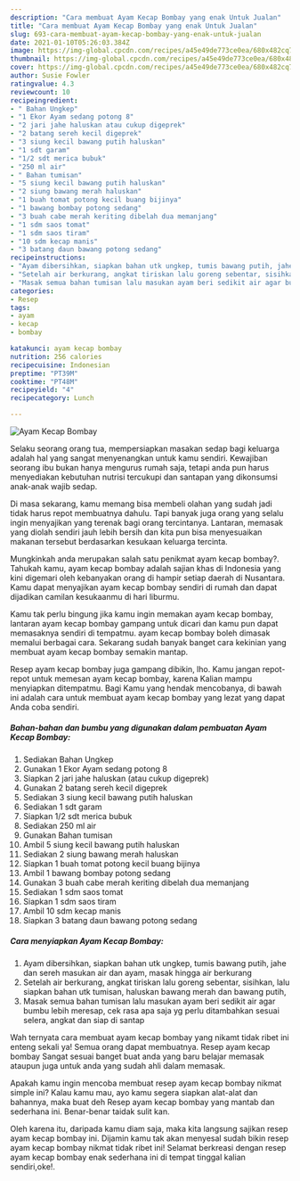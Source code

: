 ```yaml
---
description: "Cara membuat Ayam Kecap Bombay yang enak Untuk Jualan"
title: "Cara membuat Ayam Kecap Bombay yang enak Untuk Jualan"
slug: 693-cara-membuat-ayam-kecap-bombay-yang-enak-untuk-jualan
date: 2021-01-10T05:26:03.384Z
image: https://img-global.cpcdn.com/recipes/a45e49de773ce0ea/680x482cq70/ayam-kecap-bombay-foto-resep-utama.jpg
thumbnail: https://img-global.cpcdn.com/recipes/a45e49de773ce0ea/680x482cq70/ayam-kecap-bombay-foto-resep-utama.jpg
cover: https://img-global.cpcdn.com/recipes/a45e49de773ce0ea/680x482cq70/ayam-kecap-bombay-foto-resep-utama.jpg
author: Susie Fowler
ratingvalue: 4.3
reviewcount: 10
recipeingredient:
- " Bahan Ungkep"
- "1 Ekor Ayam sedang potong 8"
- "2 jari jahe haluskan atau cukup digeprek"
- "2 batang sereh kecil digeprek"
- "3 siung kecil bawang putih haluskan"
- "1 sdt garam"
- "1/2 sdt merica bubuk"
- "250 ml air"
- " Bahan tumisan"
- "5 siung kecil bawang putih haluskan"
- "2 siung bawang merah haluskan"
- "1 buah tomat potong kecil buang bijinya"
- "1 bawang bombay potong sedang"
- "3 buah cabe merah keriting dibelah dua memanjang"
- "1 sdm saos tomat"
- "1 sdm saos tiram"
- "10 sdm kecap manis"
- "3 batang daun bawang potong sedang"
recipeinstructions:
- "Ayam dibersihkan, siapkan bahan utk ungkep, tumis bawang putih, jahe dan sereh masukan air dan ayam, masak hingga air berkurang"
- "Setelah air berkurang, angkat tiriskan lalu goreng sebentar, sisihkan, lalu siapkan bahan utk tumisan, haluskan bawang merah dan bawang putih,"
- "Masak semua bahan tumisan lalu masukan ayam beri sedikit air agar bumbu lebih meresap, cek rasa apa saja yg perlu ditambahkan sesuai selera, angkat dan siap di santap"
categories:
- Resep
tags:
- ayam
- kecap
- bombay

katakunci: ayam kecap bombay 
nutrition: 256 calories
recipecuisine: Indonesian
preptime: "PT39M"
cooktime: "PT48M"
recipeyield: "4"
recipecategory: Lunch

---
```



![Ayam Kecap Bombay](https://img-global.cpcdn.com/recipes/a45e49de773ce0ea/680x482cq70/ayam-kecap-bombay-foto-resep-utama.jpg)

Selaku seorang orang tua, mempersiapkan masakan sedap bagi keluarga adalah hal yang sangat menyenangkan untuk kamu sendiri. Kewajiban seorang ibu bukan hanya mengurus rumah saja, tetapi anda pun harus menyediakan kebutuhan nutrisi tercukupi dan santapan yang dikonsumsi anak-anak wajib sedap.

Di masa  sekarang, kamu memang bisa membeli olahan yang sudah jadi tidak harus repot membuatnya dahulu. Tapi banyak juga orang yang selalu ingin menyajikan yang terenak bagi orang tercintanya. Lantaran, memasak yang diolah sendiri jauh lebih bersih dan kita pun bisa menyesuaikan makanan tersebut berdasarkan kesukaan keluarga tercinta. 



Mungkinkah anda merupakan salah satu penikmat ayam kecap bombay?. Tahukah kamu, ayam kecap bombay adalah sajian khas di Indonesia yang kini digemari oleh kebanyakan orang di hampir setiap daerah di Nusantara. Kamu dapat menyajikan ayam kecap bombay sendiri di rumah dan dapat dijadikan camilan kesukaanmu di hari liburmu.

Kamu tak perlu bingung jika kamu ingin memakan ayam kecap bombay, lantaran ayam kecap bombay gampang untuk dicari dan kamu pun dapat memasaknya sendiri di tempatmu. ayam kecap bombay boleh dimasak memalui berbagai cara. Sekarang sudah banyak banget cara kekinian yang membuat ayam kecap bombay semakin mantap.

Resep ayam kecap bombay juga gampang dibikin, lho. Kamu jangan repot-repot untuk memesan ayam kecap bombay, karena Kalian mampu menyiapkan ditempatmu. Bagi Kamu yang hendak mencobanya, di bawah ini adalah cara untuk membuat ayam kecap bombay yang lezat yang dapat Anda coba sendiri.

<!--inarticleads1-->

##### Bahan-bahan dan bumbu yang digunakan dalam pembuatan Ayam Kecap Bombay:

1. Sediakan  Bahan Ungkep
1. Gunakan 1 Ekor Ayam sedang potong 8
1. Siapkan 2 jari jahe haluskan (atau cukup digeprek)
1. Gunakan 2 batang sereh kecil digeprek
1. Sediakan 3 siung kecil bawang putih haluskan
1. Sediakan 1 sdt garam
1. Siapkan 1/2 sdt merica bubuk
1. Sediakan 250 ml air
1. Gunakan  Bahan tumisan
1. Ambil 5 siung kecil bawang putih haluskan
1. Sediakan 2 siung bawang merah haluskan
1. Siapkan 1 buah tomat potong kecil buang bijinya
1. Ambil 1 bawang bombay potong sedang
1. Gunakan 3 buah cabe merah keriting dibelah dua memanjang
1. Sediakan 1 sdm saos tomat
1. Siapkan 1 sdm saos tiram
1. Ambil 10 sdm kecap manis
1. Siapkan 3 batang daun bawang potong sedang




<!--inarticleads2-->

##### Cara menyiapkan Ayam Kecap Bombay:

1. Ayam dibersihkan, siapkan bahan utk ungkep, tumis bawang putih, jahe dan sereh masukan air dan ayam, masak hingga air berkurang
1. Setelah air berkurang, angkat tiriskan lalu goreng sebentar, sisihkan, lalu siapkan bahan utk tumisan, haluskan bawang merah dan bawang putih,
1. Masak semua bahan tumisan lalu masukan ayam beri sedikit air agar bumbu lebih meresap, cek rasa apa saja yg perlu ditambahkan sesuai selera, angkat dan siap di santap




Wah ternyata cara membuat ayam kecap bombay yang nikamt tidak ribet ini enteng sekali ya! Semua orang dapat membuatnya. Resep ayam kecap bombay Sangat sesuai banget buat anda yang baru belajar memasak ataupun juga untuk anda yang sudah ahli dalam memasak.

Apakah kamu ingin mencoba membuat resep ayam kecap bombay nikmat simple ini? Kalau kamu mau, ayo kamu segera siapkan alat-alat dan bahannya, maka buat deh Resep ayam kecap bombay yang mantab dan sederhana ini. Benar-benar taidak sulit kan. 

Oleh karena itu, daripada kamu diam saja, maka kita langsung sajikan resep ayam kecap bombay ini. Dijamin kamu tak akan menyesal sudah bikin resep ayam kecap bombay nikmat tidak ribet ini! Selamat berkreasi dengan resep ayam kecap bombay enak sederhana ini di tempat tinggal kalian sendiri,oke!.

